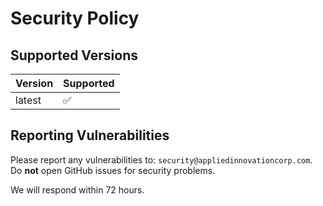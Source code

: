 # Security Policy

## Supported Versions
| Version | Supported          |
| ------- | ------------------ |
| latest  | :white_check_mark: |

## Reporting Vulnerabilities
Please report any vulnerabilities to: `security@appliedinnovationcorp.com`. Do **not** open GitHub issues for security problems.

We will respond within 72 hours.
